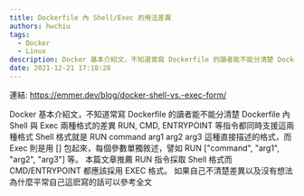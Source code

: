 ```yaml
---
title: Dockerfile 內 Shell/Exec 的用法差異
authors: hwchiu
tags:
  - Docker
  - Linux
description: Docker 基本介紹文，不知道常寫 Dockerfile 的讀者能不能分清楚 Dockerfile 內 Shell 與 Exec 兩種格式的差異
date: 2021-12-21 17:18:28
---
```


連結: https://emmer.dev/blog/docker-shell-vs.-exec-form/

Docker 基本介紹文，不知道常寫 Dockerfile 的讀者能不能分清楚 Dockerfile 內 Shell 與 Exec 兩種格式的差異
RUN, CMD, ENTRYPOINT 等指令都同時支援這兩種格式
Shell 格式就是 RUN command arg1 arg2 arg3 這種直接描述的格式，而 Exec 則是用 [] 包起來，每個參數單獨敘述，譬如
RUN ["command", "arg1", "arg2", "arg3"] 等。
本篇文章推薦 RUN 指令採取 Shell 格式而 CMD/ENTRYPOINT 都應該採用 EXEC 格式。
如果自己不清楚差異以及沒有想法為什麼平常自己這麽寫的話可以參考全文


